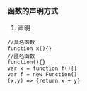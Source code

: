 ### 函数的声明方式

1. 声明
``` 
//具名函数
function x(){}
//匿名函数
function(){}
var x = function f(){}
var f = new Function()
(x,y) => {return x + y}
```